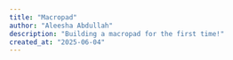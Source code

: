 ```yaml
---
title: "Macropad"
author: "Aleesha Abdullah"
description: "Building a macropad for the first time!"
created_at: "2025-06-04"
---
```

